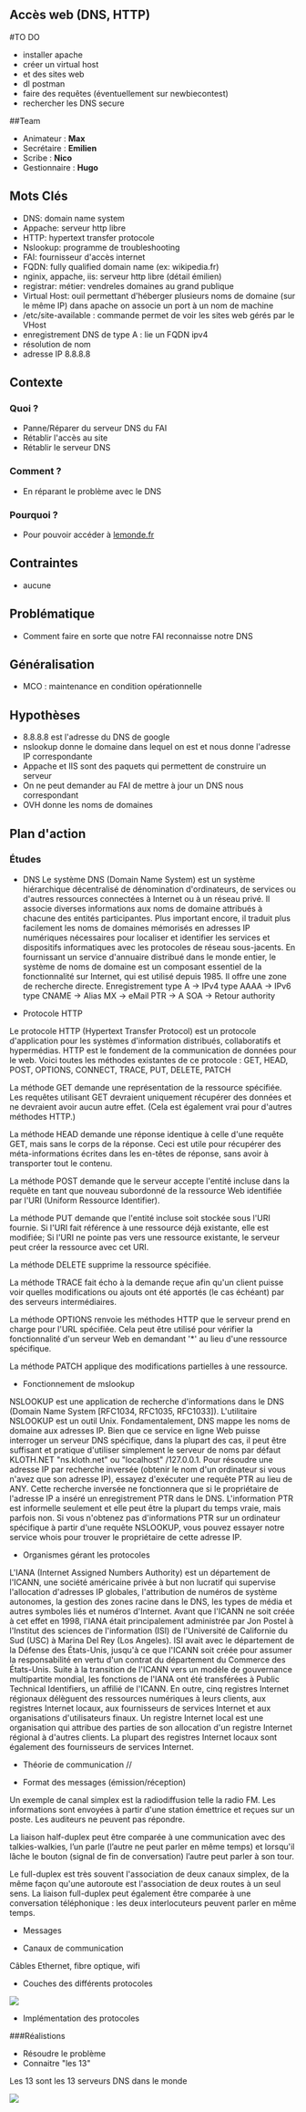 **Accès web (DNS, HTTP)**
--------------------------
#TO DO

* installer apache
* créer un virtual host 
* et des sites web
* dl postman
* faire des requêtes (éventuellement sur newbiecontest)
* rechercher les DNS secure

##Team
   * Animateur : **Max**
   * Secrétaire : **Emilien**
   * Scribe : **Nico**
   * Gestionnaire : **Hugo**


## Mots Clés
   * DNS: domain name system
   * Appache: serveur http libre
   * HTTP: hypertext transfer protocole
   * Nslookup: programme de troubleshooting
   * FAI: fournisseur d'accès internet
   * FQDN: fully qualified domain name (ex: wikipedia.fr)
   * nginix, appache, iis: serveur http libre (détail émilien)
   * registrar: métier: vendreles domaines au grand publique
   * Virtual Host: ouil permettant d'héberger plusieurs noms de domaine (sur le même IP) dans apache on associe un port à un nom de machine
   * /etc/site-available : commande permet de voir les sites web gérés par le VHost
   * enregistrement DNS de type A : lie un FQDN ipv4
   * résolution de nom
   * adresse IP 8.8.8.8
    

## Contexte

### Quoi ?
 *  Panne/Réparer du serveur DNS du FAI
 * Rétablir l'accès au site
 * Rétablir le serveur DNS
  
### Comment ?
  * En réparant le problème avec le DNS
  
### Pourquoi ?
* Pour pouvoir accéder à [lemonde.fr](lemonde.fr)

## Contraintes
   * aucune

## Problématique
   * Comment faire en sorte que notre FAI reconnaisse notre DNS


## Généralisation
   * MCO : maintenance en condition opérationnelle

## Hypothèses
 * 8.8.8.8 est l'adresse du DNS de google
 * nslookup donne le domaine dans lequel on est et nous donne l'adresse IP correspondante
 * Appache et IIS sont des paquets qui permettent de construire un serveur
 * On ne peut demander au FAI de mettre à jour un DNS nous correspondant
 * OVH donne les noms de domaines
   
## Plan d'action

### Études

* DNS
Le système DNS (Domain Name System) est un système hiérarchique décentralisé de dénomination d'ordinateurs, de services ou d'autres ressources connectées à Internet ou à un réseau privé. Il associe diverses informations aux noms de domaine attribués à chacune des entités participantes. Plus important encore, il traduit plus facilement les noms de domaines mémorisés en adresses IP numériques nécessaires pour localiser et identifier les services et dispositifs informatiques avec les protocoles de réseau sous-jacents. En fournissant un service d'annuaire distribué dans le monde entier, le système de noms de domaine est un composant essentiel de la fonctionnalité sur Internet, qui est utilisé depuis 1985. Il offre une zone de recherche directe.
Enregistrement type A -> IPv4
		type AAAA -> IPv6
		type CNAME -> Alias
    MX -> eMail
	  PTR ->  A
	  SOA -> Retour authority



* Protocole HTTP

Le protocole HTTP (Hypertext Transfer Protocol) est un protocole d'application pour les systèmes d'information distribués, collaboratifs et hypermédias. HTTP est le fondement de la communication de données pour le web.
Voici toutes les méthodes existantes de ce protocole :
GET, HEAD, POST, OPTIONS, CONNECT, TRACE, PUT, DELETE, PATCH

La méthode GET demande une représentation de la ressource spécifiée. Les requêtes utilisant GET devraient uniquement récupérer des données et ne devraient avoir aucun autre effet. (Cela est également vrai pour d'autres méthodes HTTP.)

La méthode HEAD demande une réponse identique à celle d'une requête GET, mais sans le corps de la réponse. Ceci est utile pour récupérer des méta-informations écrites dans les en-têtes de réponse, sans avoir à transporter tout le contenu.

La méthode POST demande que le serveur accepte l'entité incluse dans la requête en tant que nouveau subordonné de la ressource Web identifiée par l'URI (Uniform Ressource Identifier).

La méthode PUT demande que l'entité incluse soit stockée sous l'URI fournie. Si l'URI fait référence à une ressource déjà existante, elle est modifiée; Si l'URI ne pointe pas vers une ressource existante, le serveur peut créer la ressource avec cet URI.

La méthode DELETE supprime la ressource spécifiée.

La méthode TRACE fait écho à la demande reçue afin qu'un client puisse voir quelles modifications ou ajouts ont été apportés (le cas échéant) par des serveurs intermédiaires.

La méthode OPTIONS renvoie les méthodes HTTP que le serveur prend en charge pour l'URL spécifiée. Cela peut être utilisé pour vérifier la fonctionnalité d'un serveur Web en demandant '*' au lieu d'une ressource spécifique.

La méthode PATCH applique des modifications partielles à une ressource.


* Fonctionnement de mslookup

NSLOOKUP est une application de recherche d'informations dans le DNS (Domain Name System [RFC1034, RFC1035, RFC1033]). L'utilitaire NSLOOKUP est un outil Unix.
Fondamentalement, DNS mappe les noms de domaine aux adresses IP.
Bien que ce service en ligne Web puisse interroger un serveur DNS spécifique, dans la plupart des cas, il peut être suffisant et pratique d'utiliser simplement le serveur de noms par défaut KLOTH.NET "ns.kloth.net" ou "localhost" /127.0.0.1.
Pour résoudre une adresse IP par recherche inversée (obtenir le nom d'un ordinateur si vous n'avez que son adresse IP), essayez d'exécuter une requête PTR au lieu de ANY. Cette recherche inversée ne fonctionnera que si le propriétaire de l'adresse IP a inséré un enregistrement PTR dans le DNS. L'information PTR est informelle seulement et elle peut être la plupart du temps vraie, mais parfois non. Si vous n'obtenez pas d'informations PTR sur un ordinateur spécifique à partir d'une requête NSLOOKUP, vous pouvez essayer notre service whois pour trouver le propriétaire de cette adresse IP.


* Organismes gérant les protocoles

L'IANA (Internet Assigned Numbers Authority) est un département de l'ICANN, une société américaine privée à but non lucratif qui supervise l'allocation d'adresses IP globales, l'attribution de numéros de système autonomes, la gestion des zones racine dans le DNS, les types de média et autres symboles liés et numéros d'Internet.
Avant que l'ICANN ne soit créée à cet effet en 1998, l'IANA était principalement administrée par Jon Postel à l'Institut des sciences de l'information (ISI) de l'Université de Californie du Sud (USC) à Marina Del Rey (Los Angeles). ISI avait avec le département de la Défense des États-Unis, jusqu'à ce que l'ICANN soit créée pour assumer la responsabilité en vertu d'un contrat du département du Commerce des États-Unis. Suite à la transition de l'ICANN vers un modèle de gouvernance multipartite mondial, les fonctions de l'IANA ont été transférées à Public Technical Identifiers, un affilié de l'ICANN.
En outre, cinq registres Internet régionaux délèguent des ressources numériques à leurs clients, aux registres Internet locaux, aux fournisseurs de services Internet et aux organisations d'utilisateurs finaux. Un registre Internet local est une organisation qui attribue des parties de son allocation d'un registre Internet régional à d'autres clients. La plupart des registres Internet locaux sont également des fournisseurs de services Internet.


* Théorie de communication
//

* Format des messages (émission/réception)

Un exemple de canal simplex est la radiodiffusion telle la radio FM. Les informations sont envoyées à partir d'une station émettrice et reçues sur un poste. Les auditeurs ne peuvent pas répondre.

La liaison half-duplex peut être comparée à une communication avec des talkies-walkies, l’un parle (l’autre ne peut parler en même temps) et lorsqu'il lâche le bouton (signal de fin de conversation) l’autre peut parler à son tour.

Le full-duplex est très souvent l'association de deux canaux simplex, de la même façon qu'une autoroute est l'association de deux routes à un seul sens. La liaison full-duplex peut également être comparée à une conversation téléphonique : les deux interlocuteurs peuvent parler en même temps.

* Messages



* Canaux de communication

Câbles Ethernet, fibre optique, wifi

* Couches des différents protocoles

![](https://supportforums.cisco.com/legacyfs/online/legacy/4/1/0/136014-proto.jpg)

* Implémentation des protocoles
  
  
  
###Réalistions
* Résoudre le problème 
* Connaitre "les 13"

Les 13 sont les 13 serveurs DNS dans le monde

![](http://2.bp.blogspot.com/-Y_AY6xG9D3o/T3YI0b-vEeI/AAAAAAAAFdE/pF3lGt7qbVw/s640/DNS+root+servers.gif)
